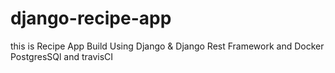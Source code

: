 # django-recipe-app
this is  Recipe App Build Using Django &amp; Django Rest Framework and Docker PostgresSQl and travisCI 
